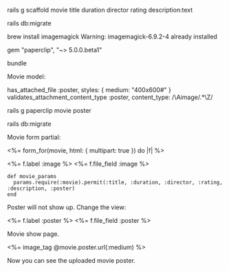rails g scaffold movie title duration director rating description:text

rails db:migrate

brew install imagemagick
Warning: imagemagick-6.9.2-4 already installed

gem "paperclip", "~> 5.0.0.beta1"

bundle

Movie model:

  has_attached_file :poster, styles: { medium: "400x600#" }
  validates_attachment_content_type :poster, content_type: /\Aimage\/.*\Z/

rails g paperclip movie poster

rails db:migrate

Movie form partial:

<%= form_for(movie, html: { multipart: true }) do |f| %>

  <div class="field">
    <%= f.label :image %>
    <%= f.file_field :image %>
  </div>


    def movie_params
      params.require(:movie).permit(:title, :duration, :director, :rating, :description, :poster)
    end

Poster will not show up. Change the view:

  <div class="field">
    <%= f.label :poster %>
    <%= f.file_field :poster %>
  </div>

Movie show page.

<%= image_tag @movie.poster.url(:medium) %>

Now you can see the uploaded movie poster.

